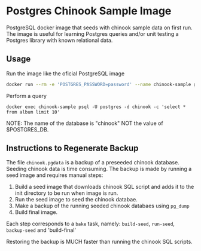 # Postgres Chinook Sample Image

PostgreSQL docker image that seeds with chinook sample data on first run.
The image is useful for learning Postgres queries and/or unit testing
a Postgres library with known relational data.

## Usage

Run the image like the oficial PostgreSQL image

```sh
docker run --rm -e 'POSTGRES_PASSWORD=password' --name chinook-sample ghcr.io/mgutz/chinook:postgres-12
```

Perform a query

```
docker exec chinook-sample psql -U postgres -d chinook -c 'select * from album limit 10'
```

NOTE: The name of the database is "chinook" NOT the value of $POSTGRES_DB.

## Instructions to Regenerate Backup

The file `chinook.pgdata` is a backup of a preseeded chinook database.
Seeding chinook data is time consuming. The backup is made by running a seed
image and requires manual steps:

1. Build a seed image that downloads chinook SQL script and adds it
   to the init directory to be run when image is run.
2. Run the seed image to seed the chinook databae.
3. Make a backup of the running seeded chinook databaes using `pg_dump`
4. Build final image.

Each step corresponds to a `bake` task, namely: `build-seed`, `run-seed`,
`backup-seed` and 'build-final'

Restoring the backup is MUCH faster than running the chinook SQL scripts.
